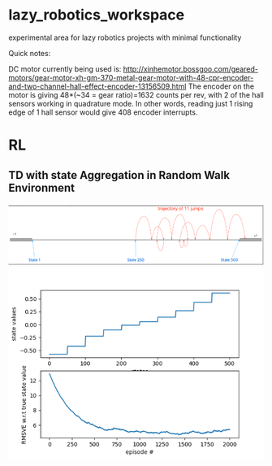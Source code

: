 # lazy_robotics_workspace
experimental area for lazy robotics projects with minimal functionality

Quick notes:

DC motor currently being used is: http://xinhemotor.bossgoo.com/geared-motors/gear-motor-xh-gm-370-metal-gear-motor-with-48-cpr-encoder-and-two-channel-hall-effect-encoder-13156509.html
The encoder on the motor is giving 48*(~34 = gear ratio)=1632 counts per rev, with 2 of the hall sensors working in quadrature mode. In other words, reading just 1 rising edge of 1 hall sensor would give 408 encoder interrupts.


# RL

## TD with state Aggregation in Random Walk Environment
![](RL/images/random_walk.png)
![](RL/TD_with_state_aggregation/TD_results.png)